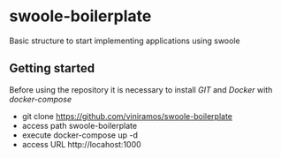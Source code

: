 # swoole-boilerplate
 Basic structure to start implementing applications using swoole
 
 ## Getting started
 
Before using the repository it is necessary to install *GIT* and *Docker* with *docker-compose*
 
 * git clone https://github.com/viniramos/swoole-boilerplate
 * access path swoole-boilerplate
 * execute docker-compose up -d
 * access URL http://locahost:1000
 
